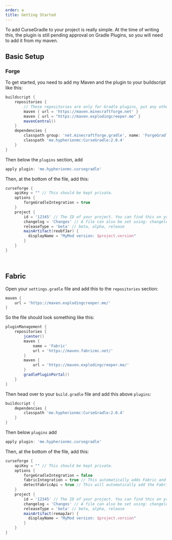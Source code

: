 ```yaml
---
order: a
title: Getting Started
---
```


To add CurseGradle to your project is really simple. At the time of writing this, the plugin is still pending approval on Gradle Plugins, so you will need to add it from my maven.

## Basic Setup
### Forge

To get started, you need to add my Maven and the plugin to your buildscript like this:

```gradle
buildscript {
    repositories {
        // These repositories are only for Gradle plugins, put any other repositories in the repository block further below
        maven { url = 'https://maven.minecraftforge.net' }
        maven { url = "https://maven.explodingcreeper.me" }
        mavenCentral()
    }
    dependencies {
        classpath group: 'net.minecraftforge.gradle', name: 'ForgeGradle', version: '5.1.+', changing: true
        classpath 'me.hypherionmc:CurseGradle:2.0.4'
    }
}
```

Then below the `plugins` section, add 
```gradle
apply plugin: 'me.hypherionmc.cursegradle'
```

Then, at the bottom of the file, add this:

```gradle
curseforge {
    apiKey = "" // This should be kept private.
    options {
        forgeGradleIntegration = true
    }
    project {
        id = '12345' // The ID of your project. You can find this on your project Curseforge page
        changelog = 'Changes' // A file can also be set using: changelog = file('changelog.txt')
        releaseType = 'beta' // beta, alpha, release
        mainArtifact(reobfJar) {
          displayName = "MyMod version: $project.version"
        }
    }
}
```

&nbsp;  

## Fabric

Open your `settings.gradle` file and add this to the `repositories` section:

```gradle
maven {
    url = 'https://maven.explodingcreeper.me/'
}
```

So the file should look something like this:

```gradle
pluginManagement {
    repositories {
        jcenter()
        maven {
            name = 'Fabric'
            url = 'https://maven.fabricmc.net/'
        }
        maven {
            url = 'https://maven.explodingcreeper.me/'
        }
        gradlePluginPortal()
    }
}
```

Then head over to your `build.gradle` file and add this above `plugins`:

```gradle
buildscript {
    dependencies {
        classpath 'me.hypherionmc:CurseGradle:2.0.4'
    }
}
```

Then below `plugins` add 

```gradle
apply plugin: 'me.hypherionmc.cursegradle'
```

Then, at the bottom of the file, add this:

```gradle
curseforge {
    apiKey = "" // This should be kept private.
    options {
        forgeGradleIntegration = false
        fabricIntegration = true // This automatically adds Fabric and your Minecraft Version as a game version
        detectFabricApi = true // This will automatically add the Fabric API as a required dependency
    }
    project {
        id = '12345' // The ID of your project. You can find this on your project Curseforge page
        changelog = 'Changes' // A file can also be set using: changelog = file('changelog.txt')
        releaseType = 'beta' // beta, alpha, release
        mainArtifact(remapJar) {
          displayName = "MyMod version: $project.version"
        }
    }
}
```
